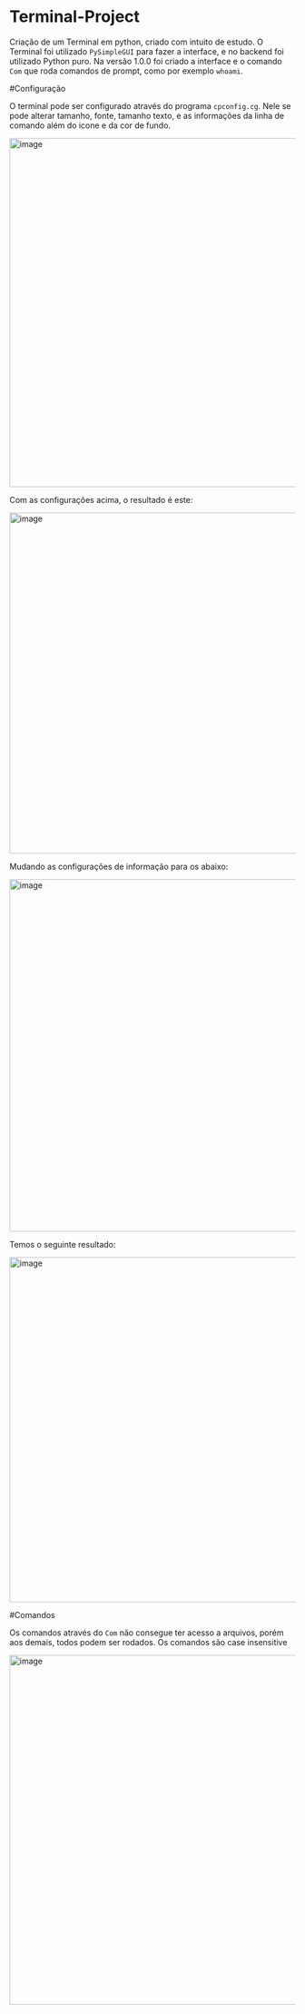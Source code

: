 # Terminal-Project
Criação de um Terminal em python, criado com intuito de estudo. O Terminal foi utilizado `PySimpleGUI` para fazer a interface, e no backend foi utilizado Python puro. Na versão 1.0.0 foi criado a interface e o comando `Com` que roda comandos de prompt, como por exemplo `whoami`.

#Configuração

O terminal pode ser configurado através do programa `cpconfig.cg`. Nele se pode alterar tamanho, fonte, tamanho texto, e as informações da linha de comando além do icone e da cor de fundo.  


<img width="615" alt="image" src="https://user-images.githubusercontent.com/30236455/179434629-ea203e41-d9b4-4c8c-87c8-fd7bbe0e0cb9.png">  


Com as configurações acima, o resultado é este:  


<img width="601" alt="image" src="https://user-images.githubusercontent.com/30236455/179434601-6abb4429-49b2-44e2-9d6a-2252e6c71f65.png">  



Mudando as configurações de informação para os abaixo:  


<img width="621" alt="image" src="https://user-images.githubusercontent.com/30236455/179434745-04303e17-20d2-443b-ac27-b4a275c105c3.png">  


Temos o seguinte resultado:  


<img width="608" alt="image" src="https://user-images.githubusercontent.com/30236455/179434809-1ce1b6e2-6ef2-4961-af44-3ee1c9fe5464.png">


#Comandos

Os comandos através do `Com` não consegue ter acesso a arquivos, porém aos demais, todos podem ser rodados. Os comandos são case insensitive 

<img width="616" alt="image" src="https://user-images.githubusercontent.com/30236455/179434953-7d6cb09b-9a29-4838-8535-f0de2e933fff.png">




